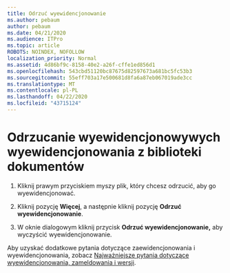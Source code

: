 ```yaml
---
title: Odrzuć wyewidencjonowanie
ms.author: pebaum
author: pebaum
ms.date: 04/21/2020
ms.audience: ITPro
ms.topic: article
ROBOTS: NOINDEX, NOFOLLOW
localization_priority: Normal
ms.assetid: 4d86bf9c-8158-40e2-a26f-cffe1ed856d1
ms.openlocfilehash: 543cbd51120bc87675d82597673a681bc5fc53b3
ms.sourcegitcommit: 55eff703a17e500681d8fa6a87eb067019ade3cc
ms.translationtype: MT
ms.contentlocale: pl-PL
ms.lasthandoff: 04/22/2020
ms.locfileid: "43715124"
---
```

# <a name="discard-a-check-out-from-a-document-library"></a>Odrzucanie wyewidencjonowywych wyewidencjonowania z biblioteki dokumentów

1. Kliknij prawym przyciskiem myszy plik, który chcesz odrzucić, aby go wyewidencjonować.
    
2. Kliknij pozycję **Więcej**, a następnie kliknij pozycję **Odrzuć wyewidencjonowanie**. 
    
3. W oknie dialogowym kliknij przycisk **Odrzuć wyewidencjonowanie,** aby wyczyścić wyewidencjonowanie. 
    
Aby uzyskać dodatkowe pytania dotyczące zaewidencjonowania i wyewidencjonowania, zobacz [Najważniejsze pytania dotyczące wyewidencjonowania, zameldowania i wersji](https://go.microsoft.com/fwlink/?linkid=2018786).
  

